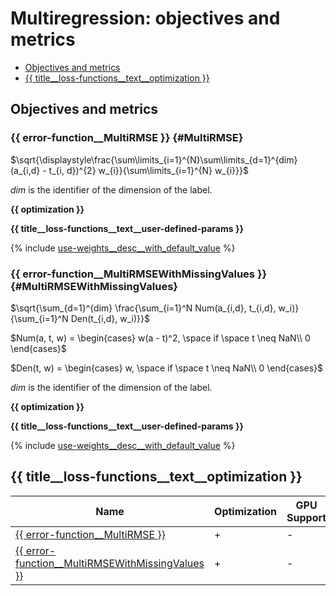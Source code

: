 # Multiregression: objectives and metrics

- [Objectives and metrics](#objectives-and-metrics)
- [{{ title__loss-functions__text__optimization }}](#used-for-optimization)

## Objectives and metrics

### {{ error-function__MultiRMSE }} {#MultiRMSE}

$\sqrt{\displaystyle\frac{\sum\limits_{i=1}^{N}\sum\limits_{d=1}^{dim}(a_{i,d} - t_{i, d})^{2} w_{i}}{\sum\limits_{i=1}^{N} w_{i}}}$

$dim$ is the identifier of the dimension of the label.

**{{ optimization }}**

**{{ title__loss-functions__text__user-defined-params }}**

{% include [use-weights__desc__with_default_value](../_includes/work_src/reusage-loss-functions/use-weights__desc__with__default__value.md) %}

### {{ error-function__MultiRMSEWithMissingValues }} {#MultiRMSEWithMissingValues}

$\sqrt{\sum_{d=1}^{dim} \frac{\sum_{i=1}^N Num(a_{i,d}, t_{i,d}, w_i)}{\sum_{i=1}^N Den(t_{i,d}, w_i)}}$

$Num(a, t, w) = \begin{cases} w(a - t)^2, \space if \space t \neq NaN\\ 0 \end{cases}$

$Den(t, w) = \begin{cases} w, \space if \space t \neq NaN\\ 0 \end{cases}$

$dim$ is the identifier of the dimension of the label.

**{{ optimization }}**

**{{ title__loss-functions__text__user-defined-params }}**

{% include [use-weights__desc__with_default_value](../_includes/work_src/reusage-loss-functions/use-weights__desc__with__default__value.md) %}

## {{ title__loss-functions__text__optimization }}

| Name                                                                            | Optimization            | GPU Support             |
----------------------------------------------------------------------------------|-------------------------|-------------------------|
[{{ error-function__MultiRMSE }}](#MultiRMSE)                                     |     +                   |     -                   |
[{{ error-function__MultiRMSEWithMissingValues }}](#MultiRMSEWithMissingValues)   |     +                   |     -                   |
